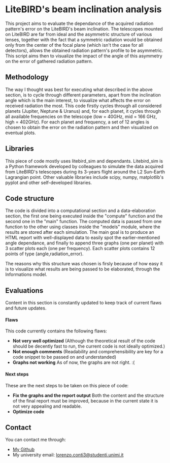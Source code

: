 # LiteBIRD's beam inclination analysis

This project aims to evaluate the dependance of the acquired radiation pattern's error on the LiteBIRD's beam inclination.
The telescopes mounted on LiteBIRD are far from ideal and the asymmetric structure of various lenses, together with the fact that a symmetric radiation would be obtained only from the center of the focal plane (which isn't the case for all detectors), allows the obtained radiation pattern's profile to be asymmetric.
This script aims then to visualize the impact of the angle of this asymmetry on the error of gathered radiation pattern.

## Methodology
The way I thought was best for executing what described in the above section, is to cycle through different parameters, apart from the inclination angle which is the main interest, to visualize what affects the error on received radiation the most.
This code firstly cycles through all considered planets (Jupiter, Neptune & Uranus) and, for each planet, it cycles through all available frequencies on the telescope (low = 40GHz, mid = 166 GHz, high = 402GHz). For each planet and frequency, a set of 12 angles is chosen to obtain the error on the radiation pattern and then visualized on eventual plots. 

## Libraries
This piece of code mostly uses litebird_sim and dependants. Litebird_sim is a Python framework developed by colleagues to simulate the data acquired from LiteBIRD's telescopes during its 3-years flight around the L2 Sun-Earth Lagrangian point.
Other valuable libraries include scipy, numpy, matplotlib's pyplot and other self-developed libraries.

## Code structure
The code is divided into a computational section and a data-elaboration section, the first one being executed inside the "compute" function and the second one in the "main" function.
The computed data is passed from one function to the other using classes inside the "models" module, where the results are stored after each simulation.
The main goal is to produce an HTML report with well-displayed data to easily spot the earlier-mentioned angle dependance, and finally to append three graphs (one per planet) with 3 scatter plots each (one per frequency). Each scatter plots contains 12 points of type (angle,radiation_error).

The reasons why this structure was chosen is firsly because of how easy it is to visualize what results are being passed to be elaborated, through the Informations model.

## Evaluations
Content in this section is constantly updated to keep track of current flaws and future updates.
#### Flaws
This code currently contains the following flaws:
- **Not very well optimized**
(Although the theoretical result of the code should be decently fast to run, the current code is not ideally optimized.)
- **Not enough comments**
(Readability and comprehensibility are key for a code snippet to be passed on and understanded)
- **Graphs not working**
As of now, the graphs are not right. :(

#### Next steps
These are the next steps to be taken on this piece of code:
- **Fix the graphs and the report output**
Both the content and the structure of the final report must be improved, because in the current state it is not very appealing and readable.
- **Optimize code**


## Contact 
You can contact me through:
- [My Github](https://github.com/lorycontixd)
- My university email: lorenzo.conti3@studenti.unimi.it
